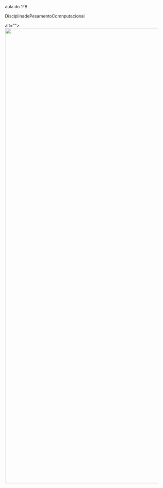 <!DOCTYPE html>
<html lang="en">
<head>
   <meta charset="UFT-8">
   <meta http-equiv="X-UA-compatible" content="IE=edge">
   <meta name="viewport" content="width=device-width,initial-seale=1.0">
   <link rel="Stylessheet"href="css/style,css">
   <title>aula 1B</title>
</head>
<body>
    <hl class="paragrafo">aula do 1°B</hl>
    <p id="texto">DisciplinadePesamentoComnputacional</p>
    <img sre="(example.jpg">alt="">
    <script sre="Js/script.js"></script>
    <img src="https://lh3.googleusercontent.com/Rp7jylq4aWK48ANhDPrVvXLWFQHAYMAqRzD7pvv4TIkt5vhWfYdOu_x6UAPiflfEikPxjHp4ApmTjFYS3A7_iKhcVLhNWk4aFD7D-tHmF4iKyNg6p9RIK1Y2d24RVN8B77S1ApKiEdX7ZeuDpodBs5Qa-x-6oyJboy2GndMF_nlPIrRDxSPQbQ_JMY7lvu9AxH5r5vj3JeV3TJtYyuCsoDBG_ONqjXl3QkQVGaqBQPH0rTfd_-RwM4IFXyg04qTVub0HZqdKT9wCv5Ddsa2U2-Hj0vc33AWJY5PhVLoxYLavOcWCKx1yknKEBGbtaiEWDui6Vm-IpHCFBwvU_bnSMxbdWHgKoD2NIqMUr9_49cPMV9aIe1nKopIsXnM9X8hKjt9_lkzht6mLvTJl5EDWhjyaSvYZIJWNhjE2M6nWenJoeLnJRkQwTckDqUmob0jaxIeJdPusFklaOVTeYX0OXjr4gSku89Q1oIJdFyr-kyuJKFcWSoQi5qkebRdfDUTi8roGO-Q_U7ig3k3LJYNNE_01op_Nc5q0Cr8pQNg7HwtPEKLeU37B8T4ci7PSk-ItaYI_x5aFWfEIxBhRTsBjAOYgAkmrmC72cE7yvbFReYXpzLtkv6Gob02y6Vj-4kMcH_d3slF9CdhPKxFE74ps6V-706S3QiMPZkeS8dILlzk-yjJkP0O36ti85rIobWK9DUpmIXBGwfllYafwbudQQ81saH2cbhu8LvWqMUorTqScWUdjTLUnTHMOg3EPe3KJebdZCEcv63d6ekKuz7jCq6fKE7HlvNvQiXXfydOO9LgqGi3coRh569RtEP_vaCHMtSyj0pECuoI3FCxN8cLKI4QCUsa4itQ2oCAgmjNa2Y4Qs_8yh0VzyVp0JUPLM4tl5UIxoeb7kesWwvTGHu9KA5_V9pFkj0KEq4EncBTZ0Z0ucbjnsf33ipxpubCy8eaPEUNEA8oDTVYLa9jNGrx7=w1233-h657-no?authuser=0" width="1500px" alt="" class="spin">
</body>
</html>
